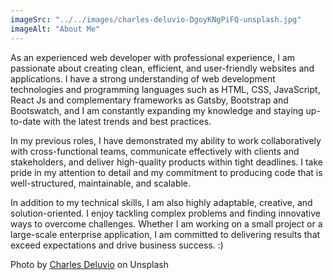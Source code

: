```yaml
---
imageSrc: "../../images/charles-deluvio-DgoyKNgPiFQ-unsplash.jpg"
imageAlt: "About Me"
---
```


As an experienced web developer with professional experience, I am passionate about creating clean, efficient, and user-friendly websites and applications. I have a strong understanding of web development technologies and programming languages such as HTML, CSS, JavaScript, React Js and complementary frameworks as Gatsby, Bootstrap and Bootswatch, and I am constantly expanding my knowledge and staying up-to-date with the latest trends and best practices.

In my previous roles, I have demonstrated my ability to work collaboratively with cross-functional teams, communicate effectively with clients and stakeholders, and deliver high-quality products within tight deadlines. I take pride in my attention to detail and my commitment to producing code that is well-structured, maintainable, and scalable.

In addition to my technical skills, I am also highly adaptable, creative, and solution-oriented. I enjoy tackling complex problems and finding innovative ways to overcome challenges. Whether I am working on a small project or a large-scale enterprise application, I am committed to delivering results that exceed expectations and drive business success. :)

Photo by <a href="https://unsplash.com/@charlesdeluvio?utm_source=unsplash&utm_medium=referral&utm_content=creditCopyText" target="_blank" rel="nofollow noopener noreferrer" aria-label="External Link"><u>Charles Deluvio</u></a> on Unsplash
